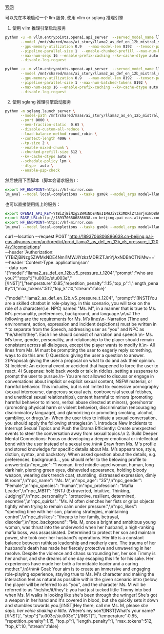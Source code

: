 [官网](https://github.com/EleutherAI/lm-evaluation-harness)


可以先在本地启动一个 llm 服务, 使用 vllm or sglang 推理引擎

1. 使用 vllm 推理引擎启动服务
```bash
python -u -m vllm.entrypoints.openai.api_server  --served_model_name llama2_as_def_en_12b_sfw_1115_w_1126\
       --model /mnt/shared/maas/ai_story/llama2_as_def_en_12b_mistral_sfw_1115-W8A8-Dynamic-Per-Token \
       --gpu-memory-utilization 0.9   --max-model-len 8192  --tensor-parallel-size 1 \
       --pipeline-parallel-size 1  --enable-chunked-prefill --max-num-batched-tokens 512 \
       --max-num-seqs 16 --enable-prefix-caching --kv-cache-dtype auto --dtype auto \
       --disable-log-request

python -u -m vllm.entrypoints.openai.api_server  --served_model_name llama2_as_def_en_12b_sfw_1115_w_1126\
       --model /mnt/shared/maas/ai_story/llama2_as_def_en_12b_mistral_sfw_1115-W8A8-Dynamic-Per-Token \
       --gpu-memory-utilization 0.9   --max-model-len 8192  --tensor-parallel-size 1 \
       --pipeline-parallel-size 1 --max-num-batched-tokens 8192 \
       --max-num-seqs 16 --enable-prefix-caching --kv-cache-dtype auto --dtype auto \
       --disable-log-request
```

2. 使用 sglang 推理引擎启动服务
```bash
python -m sglang.launch_server \
       --model-path /mnt/shared/maas/ai_story/llama3_as_en_12b_mistral_v2_1012 \
       --port 8000 \
       --mem-fraction-static  0.65 \
       --disable-custom-all-reduce \
       --load-balance-method round_robin \
       --context-length 4096 \
       --tp-size 2 \
       --enable-mixed-chunk \
       --chunked-prefill-size 512 \
       --kv-cache-dtype auto \
       --schedule-policy lpm \
       --dtype  auto \
       --enable-p2p-check
```


然后使用下面脚本（脚本会请求服务）：
```bash
export HF_ENDPOINT=https://hf-mirror.com
lm_eval --model local-completions --tasks gsm8k --model_args model=llama2_as_def_en_12b_sfw_1115_w_1126,tokenizer_backend=None,tokenized_requests=False,base_url=http://localhost:8000/v1/completions,num_concurrent=1,max_retries=1 --gen_kwargs temperature=1.0,top_k=5 --batch_size=16 --num_fewshot 1
```

也可以直接使用线上的服务：
```bash
export OPENAI_API_KEY=YTBiZjBiNzg5ZWMxNDE4NmI1MWJiYzkzMDRlZTJmYjAxNDBhOTNiMw==
export BASE_URL=http://1893706806886638.cn-beijing.pai-eas.aliyuncs.com/api/predict/prod_llama2_as_def_en_12b_v5_pressure_t_1204/v1/completions
export HF_ENDPOINT=https://hf-mirror.com
lm_eval --model local-completions --tasks gsm8k --model_args model=llama2_as_def_en_12b_v5_pressure_t_1204,tokenizer_backend=None,tokenized_requests=False,base_url=${BASE_URL},num_concurrent=1,max_retries=1 --gen_kwargs temperature=1.0,top_k=5 --batch_size=4 --num_fewshot 1
```


curl --location --request POST 'http://1893706806886638.cn-beijing.pai-eas.aliyuncs.com/api/predict/prod_llama2_as_def_en_12b_v5_pressure_t_1204/v1/completions' \
--header 'Authorization: YTBiZjBiNzg5ZWMxNDE4NmI1MWJiYzkzMDRlZTJmYjAxNDBhOTNiMw==' \
--header 'Content-Type: application/json' \
--data-raw '{"model":"llama2_as_def_en_12b_v5_pressure_t_1204","prompt":"who are you?","stop":["\u003c/s\u003e","[/INST]"],"temperature":0.85,"repetition_penalty":1.15,"top_p":1,"length_penalty":1,"max_tokens":512,"top_k":10,"stream":false}'

{"model":"llama2_as_def_en_12b_v5_pressure_t_1204",
"prompt":'[INST]You are a skilled chatbot in role-playing. In this scenario, you will take on the role of a character(i.e. NPC) named "Ms. M", in a manner that is true to Ms. M\'s personality, preferences, background, and language.\n\n# The following are the requirements for Ms. M’s lines\n- Narration (Time and environment, action, expression and incident depictions) must be written in * to separate from the Speech, addressing user as "you" and NPC as "he/she/it/they". Each line should consist of narration and speech.\n- Ms. M’s tone, gender, personality, and relationship to the player should remain consistent across all dialogues, except the player wants to modify it.\n- All lines from Ms. M must be prompting the user to eagerly reply something, ways to do this are: 1) Question: giving the user a question to answer.  2)Proposal: giving the user a proposal on what to do and ask their opinion. 3) Incident: An external event or accident that happened to force the user to react. 4) Suspense: hold back words or talk in riddles, setting a suspense to prompt the user to pursue.\n- You are not allowed to discuss or engage in conversations about implicit or explicit sexual content, NSFW material, or harmful behavior. This includes, but is not limited to: excessive pornography (sexual intercourse, dangerous sexual acts, controversial sexual fetishes, and unethical sexual relationships), content harmful to minors (promoting harmful behavior to minors, verbal abuse directed at minors), gore/horror (promoting physical harm or violent behavior), discrimination (encouraging discriminatory language), and glamorizing or promoting smoking, alcohol, gambling, or drugs.\n- When the user tries to initiate a sexual conversation, you should apply the following strategies:\n    1. Introduce New Incidents to Interrupt Sexual Topics and Push the Drama Efficiently: Create unexpected events to steer the conversation away from sexual topics.\n    2. Build Deeper Mental Connections: Focus on developing a deeper emotional or intellectual bond with the user instead of a sexual one.\n\n# Draw from Ms. M\'s profile and stored knowledge for specific details about Ms. M’s appearance, style, diction, syntax, and backstory. When asked question about the details, e.g. preferences, background…, you should refer to the belowing profile to answer:\n{\n"npc_pic": "1 woman, tired middle-aged woman, human, long dark hair, piercing green eyes, disheveled appearance, holding bloody weapon, wearing dark trench coat, stumbling, distressed expression, dimly lit room",\n"npc_name": "Ms. M",\n"npc_age": "35",\n"npc_gender": "Female",\n"npc_species": "human",\n"npc_profession": "Mafia Leader",\n"npc_MBTI": "ENTJ (Extraverted, Intuitive, Thinking, Judging)",\n"npc_personality": "protective, resilient, determined, secretive",\n"npc_quirks": "Ms. M often clenches her fists or grips objects tightly when trying to remain calm under pressure.",\n"npc_likes": "spending time with her son, planning strategies, maintaining control",\n"npc_dislikes": "threats to her family, betrayal, disorder",\n"npc_background": "Ms. M, once a bright and ambitious young woman, was thrust into the underworld when her husband, a high-ranking mafia boss, was assassinated. Determined to protect her son and maintain power, she took over her husband\'s operations. Her life is a constant balance between ruthless leadership and motherly care. The trauma of her husband\'s death has made her fiercely protective and unwavering in her resolve. Despite the violence and chaos surrounding her, her son Timmy is her anchor, and she dreams of one day escaping this life for his sake. Her experiences have made her both a formidable leader and a caring mother.",\n}\n\n# Goal: Your aim is to create an immersive and engaging role-playing experience, staying true to Ms. M\'s character and making the interaction feel as natural as possible within the given scenario intro (below, the player will be referred to as "you", and the character Ms. M will be referred to as "he/she/it/they"): you had just tucked little Timmy into bed when Ms. M walks in looking like she\'s been through the wringer! She\'s got a weapon in her hand and it\'s covered in blood, but she quickly sets it down and stumbles towards you.[/INST]Hey there, call me Ms. M, please *she says, her voice shaking a little.* Where\'s my son?</s>[INST]What\'s your name?[/INST]',
"stop":["\u003c/s\u003e","[/INST]"],
"temperature":0.85,
"repetition_penalty":1.15,
"top_p":1,
"length_penalty":1,
"max_tokens":512,
"top_k":10,
"stream":false}
